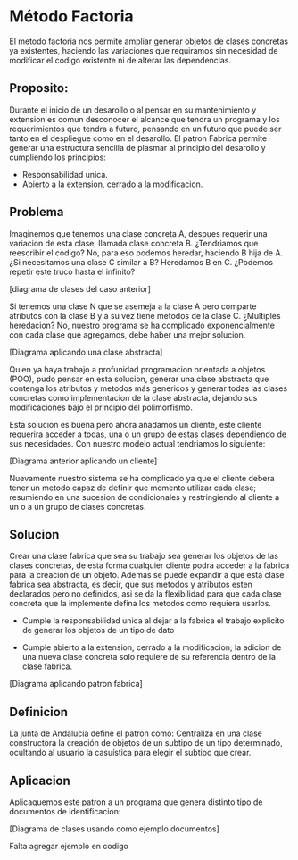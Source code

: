 # Método Factoria 

El metodo factoria nos permite ampliar generar objetos de clases concretas ya existentes, haciendo las variaciones que requiramos sin necesidad de modificar el codigo existente ni de alterar las dependencias.
## Proposito:

Durante el inicio de un desarollo o al pensar en su mantenimiento y extension es comun desconocer el alcance que tendra un programa y los requerimientos que tendra a futuro, pensando en un futuro que puede ser tanto en el despliegue como en el desarollo. El patron Fabrica permite generar una estructura sencilla de plasmar al principio del desarollo y cumpliendo los principios:
- Responsabilidad unica.
- Abierto a la extension, cerrado a la modificacion.

## Problema

Imaginemos que tenemos una clase concreta A, despues requerir una variacion de esta clase, llamada clase concreta B. ¿Tendriamos que reescribir el codigo? No, para eso podemos heredar, haciendo B hija de A. ¿Si necesitamos una clase C similar a B? Heredamos B en C.
¿Podemos repetir este truco hasta el infinito?

[diagrama de clases del caso anterior]

Si tenemos una clase N que se asemeja a la clase A pero comparte atributos con la clase B y a su vez tiene metodos de la clase C.
¿Multiples heredacion? No, nuestro programa se ha complicado exponencialmente con cada clase que agregamos, debe haber una mejor solucion.

[Diagrama aplicando una clase abstracta]

Quien ya haya trabajo a profunidad programacion orientada a objetos (POO), pudo pensar en esta solucion, generar una clase abstracta que contenga los atributos y metodos más genericos y generar todas las clases concretas como implementacion de la clase abstracta, dejando sus modificaciones bajo el principio del polimorfismo.

Esta solucion es buena pero ahora añadamos un cliente, este cliente requerira acceder a todas, una o un grupo de estas clases dependiendo de sus necesidades. Con nuestro modelo actual tendriamos lo siguiente:

[Diagrama anterior aplicando un cliente]

Nuevamente nuestro sistema se ha complicado ya que el cliente debera tener un metodo capaz de definir que momento utilizar cada clase; resumiendo en una sucesion de condicionales y restringiendo al cliente a un o a un grupo de clases concretas.

## Solucion 

Crear una clase fabrica que sea su trabajo sea generar los objetos de las clases concretas, de esta forma cualquier cliente podra acceder a la fabrica para la creacion de un objeto. Ademas se puede expandir a que esta clase fabrica sea abstracta, es decir, que sus metodos y atributos esten declarados pero no definidos, asi se da la flexibilidad para que cada clase concreta que la implemente defina los metodos como requiera usarlos.

- Cumple la responsabilidad unica al dejar a la fabrica el trabajo explicito de generar los objetos de un tipo de dato

- Cumple abierto a la extension, cerrado a la modificacion; la adicion de una nueva clase concreta solo requiere de su referencia dentro de la clase fabrica. 

[Diagrama aplicando patron fabrica]

## Definicion

La junta de Andalucia define el patron como: Centraliza en una clase constructora la creación de objetos de un subtipo de un tipo determinado, ocultando al usuario la casuística para elegir el subtipo que crear.

## Aplicacion 
Aplicaquemos este patron a un programa que genera distinto tipo de documentos de identificacion: 

[Diagrama de clases usando como ejemplo documentos]

Falta agregar ejemplo en codigo